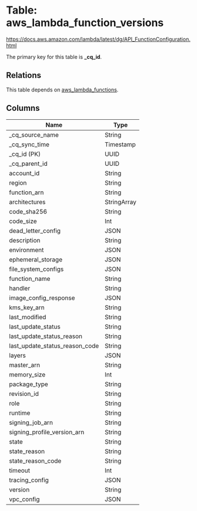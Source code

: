 # Table: aws_lambda_function_versions

https://docs.aws.amazon.com/lambda/latest/dg/API_FunctionConfiguration.html

The primary key for this table is **_cq_id**.

## Relations
This table depends on [aws_lambda_functions](aws_lambda_functions.md).

## Columns
| Name          | Type          |
| ------------- | ------------- |
|_cq_source_name|String|
|_cq_sync_time|Timestamp|
|_cq_id (PK)|UUID|
|_cq_parent_id|UUID|
|account_id|String|
|region|String|
|function_arn|String|
|architectures|StringArray|
|code_sha256|String|
|code_size|Int|
|dead_letter_config|JSON|
|description|String|
|environment|JSON|
|ephemeral_storage|JSON|
|file_system_configs|JSON|
|function_name|String|
|handler|String|
|image_config_response|JSON|
|kms_key_arn|String|
|last_modified|String|
|last_update_status|String|
|last_update_status_reason|String|
|last_update_status_reason_code|String|
|layers|JSON|
|master_arn|String|
|memory_size|Int|
|package_type|String|
|revision_id|String|
|role|String|
|runtime|String|
|signing_job_arn|String|
|signing_profile_version_arn|String|
|state|String|
|state_reason|String|
|state_reason_code|String|
|timeout|Int|
|tracing_config|JSON|
|version|String|
|vpc_config|JSON|